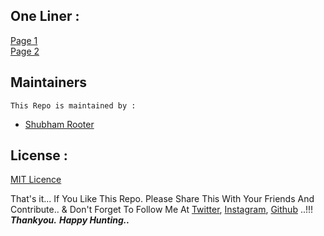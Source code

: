 
## One Liner :
[Page 1](https://github.com/shubham-rooter/One-liner-for-Bug-Bounty/blob/master/one-liner.md)</br>
[Page 2](https://github.com/shubham-rooter/One-liner-for-Bug-Bounty/blob/master/one-liner2.md)

## Maintainers 

`This Repo is maintained by : `

- [Shubham Rooter](https://github.com/shubham-rooter)

## License :
[MIT Licence](https://github.com/shubham-rooter/One-liner-for-Bug-Bounty/blob/master/README.md)


That's it... If You Like This Repo. Please Share This With Your Friends And Contribute..
& Don't Forget To Follow Me At [Twitter](https://www.twitter.com/shubhamtiwari_r), [Instagram](https://www.instagram.com/shubham_rooter), [Github](https://www.github.com/shubham-rooter) ..!!!
***Thankyou.***
***Happy Hunting..***


